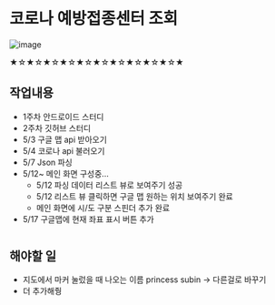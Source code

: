 # 코로나 예방접종센터 조회
![image](https://github.com/princesssubinwith5man/project/assets/81546637/f5e9eaca-5542-4c6a-a178-20958bd84cc8)


★☆★☆★☆★☆★☆★☆★☆★☆★☆★☆★<br>

## 작업내용
* 1주차 안드로이드 스터디
* 2주차 깃허브 스터디
* 5/3 구글 맵 api 받아오기
* 5/4 코로나 api 불러오기
* 5/7 Json 파싱
* 5/12~ 메인 화면 구성중...
  + 5/12 파싱 데이터 리스트 뷰로 보여주기 성공
  + 5/12 리스트 뷰 클릭하면 구글 맵 원하는 위치 보여주기 완료
  + 메인 화면에 시/도 구분 스핀더 추가 완료
* 5/17 구글맵에 현재 좌표 표시 버튼 추가

#
## 해야할 일
* 지도에서 마커 눌렀을 때 나오는 이름 princess subin -> 다른걸로 바꾸기
* 더 추가해줭
